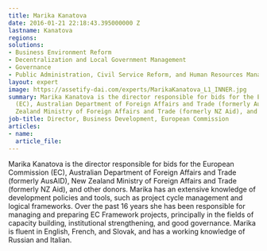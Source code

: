 ```yaml
---
title: Marika Kanatova
date: 2016-01-21 22:18:43.395000000 Z
lastname: Kanatova
regions: 
solutions:
- Business Environment Reform
- Decentralization and Local Government Management
- Governance
- Public Administration, Civil Service Reform, and Human Resources Management
layout: expert
image: https://assetify-dai.com/experts/MarikaKanatova_L1_INNER.jpg
summary: Marika Kanatova is the director responsible for bids for the European Commission
  (EC), Australian Department of Foreign Affairs and Trade (formerly AusAID), New
  Zealand Ministry of Foreign Affairs and Trade (formerly NZ Aid), and other donors.
job-title: Director, Business Development, European Commission
articles:
- name: 
  article_file: 
---
```


Marika Kanatova is the director responsible for bids for the European Commission (EC), Australian Department of Foreign Affairs and Trade (formerly AusAID), New Zealand Ministry of Foreign Affairs and Trade (formerly NZ Aid), and other donors. Marika has an extensive knowledge of development policies and tools, such as project cycle management and logical frameworks. Over the past 16 years she has been responsible for managing and preparing EC Framework projects, principally in the fields of capacity building, institutional strengthening, and good governance. Marika is fluent in English, French, and Slovak, and has a working knowledge of Russian and Italian.
